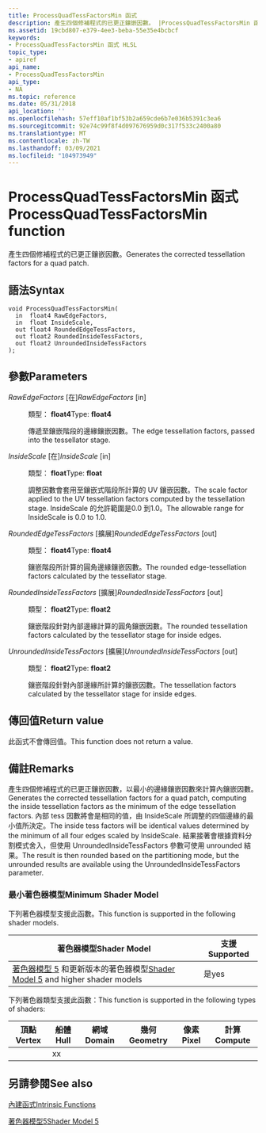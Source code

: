 ```yaml
---
title: ProcessQuadTessFactorsMin 函式
description: 產生四個修補程式的已更正鑲嵌因數。 |ProcessQuadTessFactorsMin 函式
ms.assetid: 19cbd807-e379-4ee3-beba-55e35e4bcbcf
keywords:
- ProcessQuadTessFactorsMin 函式 HLSL
topic_type:
- apiref
api_name:
- ProcessQuadTessFactorsMin
api_type:
- NA
ms.topic: reference
ms.date: 05/31/2018
api_location: ''
ms.openlocfilehash: 57eff10af1bf53b2a659cde6b7e036b5391c3ea6
ms.sourcegitcommit: 92e74c99f8f4d097676959d0c317f533c2400a80
ms.translationtype: MT
ms.contentlocale: zh-TW
ms.lasthandoff: 03/09/2021
ms.locfileid: "104973949"
---
```

# <a name="processquadtessfactorsmin-function"></a><span data-ttu-id="2520d-105">ProcessQuadTessFactorsMin 函式</span><span class="sxs-lookup"><span data-stu-id="2520d-105">ProcessQuadTessFactorsMin function</span></span>

<span data-ttu-id="2520d-106">產生四個修補程式的已更正鑲嵌因數。</span><span class="sxs-lookup"><span data-stu-id="2520d-106">Generates the corrected tessellation factors for a quad patch.</span></span>

## <a name="syntax"></a><span data-ttu-id="2520d-107">語法</span><span class="sxs-lookup"><span data-stu-id="2520d-107">Syntax</span></span>

``` syntax
void ProcessQuadTessFactorsMin(
  in  float4 RawEdgeFactors,
  in  float InsideScale,
  out float4 RoundedEdgeTessFactors,
  out float2 RoundedInsideTessFactors,
  out float2 UnroundedInsideTessFactors
);
```

## <a name="parameters"></a><span data-ttu-id="2520d-108">參數</span><span class="sxs-lookup"><span data-stu-id="2520d-108">Parameters</span></span>

<dl> <dt>

<span data-ttu-id="2520d-109">*RawEdgeFactors* \[在\]</span><span class="sxs-lookup"><span data-stu-id="2520d-109">*RawEdgeFactors* \[in\]</span></span>
</dt> <dd>

<span data-ttu-id="2520d-110">類型： **float4**</span><span class="sxs-lookup"><span data-stu-id="2520d-110">Type: **float4**</span></span>

<span data-ttu-id="2520d-111">傳遞至鑲嵌階段的邊緣鑲嵌因數。</span><span class="sxs-lookup"><span data-stu-id="2520d-111">The edge tessellation factors, passed into the tessellator stage.</span></span>

</dd> <dt>

<span data-ttu-id="2520d-112">*InsideScale* \[在\]</span><span class="sxs-lookup"><span data-stu-id="2520d-112">*InsideScale* \[in\]</span></span>
</dt> <dd>

<span data-ttu-id="2520d-113">類型： **float**</span><span class="sxs-lookup"><span data-stu-id="2520d-113">Type: **float**</span></span>

<span data-ttu-id="2520d-114">調整因數會套用至鑲嵌式階段所計算的 UV 鑲嵌因數。</span><span class="sxs-lookup"><span data-stu-id="2520d-114">The scale factor applied to the UV tessellation factors computed by the tessellation stage.</span></span> <span data-ttu-id="2520d-115">InsideScale 的允許範圍是0.0 到1.0。</span><span class="sxs-lookup"><span data-stu-id="2520d-115">The allowable range for InsideScale is 0.0 to 1.0.</span></span>

</dd> <dt>

<span data-ttu-id="2520d-116">*RoundedEdgeTessFactors* \[擴展\]</span><span class="sxs-lookup"><span data-stu-id="2520d-116">*RoundedEdgeTessFactors* \[out\]</span></span>
</dt> <dd>

<span data-ttu-id="2520d-117">類型： **float4**</span><span class="sxs-lookup"><span data-stu-id="2520d-117">Type: **float4**</span></span>

<span data-ttu-id="2520d-118">鑲嵌階段所計算的圓角邊緣鑲嵌因數。</span><span class="sxs-lookup"><span data-stu-id="2520d-118">The rounded edge-tessellation factors calculated by the tessellator stage.</span></span>

</dd> <dt>

<span data-ttu-id="2520d-119">*RoundedInsideTessFactors* \[擴展\]</span><span class="sxs-lookup"><span data-stu-id="2520d-119">*RoundedInsideTessFactors* \[out\]</span></span>
</dt> <dd>

<span data-ttu-id="2520d-120">類型： **float2**</span><span class="sxs-lookup"><span data-stu-id="2520d-120">Type: **float2**</span></span>

<span data-ttu-id="2520d-121">鑲嵌階段針對內部邊緣計算的圓角鑲嵌因數。</span><span class="sxs-lookup"><span data-stu-id="2520d-121">The rounded tessellation factors calculated by the tessellator stage for inside edges.</span></span>

</dd> <dt>

<span data-ttu-id="2520d-122">*UnroundedInsideTessFactors* \[擴展\]</span><span class="sxs-lookup"><span data-stu-id="2520d-122">*UnroundedInsideTessFactors* \[out\]</span></span>
</dt> <dd>

<span data-ttu-id="2520d-123">類型： **float2**</span><span class="sxs-lookup"><span data-stu-id="2520d-123">Type: **float2**</span></span>

<span data-ttu-id="2520d-124">鑲嵌階段針對內部邊緣所計算的鑲嵌因數。</span><span class="sxs-lookup"><span data-stu-id="2520d-124">The tessellation factors calculated by the tessellator stage for inside edges.</span></span>

</dd> </dl>

## <a name="return-value"></a><span data-ttu-id="2520d-125">傳回值</span><span class="sxs-lookup"><span data-stu-id="2520d-125">Return value</span></span>

<span data-ttu-id="2520d-126">此函式不會傳回值。</span><span class="sxs-lookup"><span data-stu-id="2520d-126">This function does not return a value.</span></span>

## <a name="remarks"></a><span data-ttu-id="2520d-127">備註</span><span class="sxs-lookup"><span data-stu-id="2520d-127">Remarks</span></span>

<span data-ttu-id="2520d-128">產生四個修補程式的已更正鑲嵌因數，以最小的邊緣鑲嵌因數來計算內鑲嵌因數。</span><span class="sxs-lookup"><span data-stu-id="2520d-128">Generates the corrected tessellation factors for a quad patch, computing the inside tessellation factors as the minimum of the edge tessellation factors.</span></span> <span data-ttu-id="2520d-129">內部 tess 因數將會是相同的值，由 InsideScale 所調整的四個邊緣的最小值所決定。</span><span class="sxs-lookup"><span data-stu-id="2520d-129">The inside tess factors will be identical values determined by the minimum of all four edges scaled by InsideScale.</span></span> <span data-ttu-id="2520d-130">結果接著會根據資料分割模式舍入，但使用 UnroundedInsideTessFactors 參數可使用 unrounded 結果。</span><span class="sxs-lookup"><span data-stu-id="2520d-130">The result is then rounded based on the partitioning mode, but the unrounded results are available using the UnroundedInsideTessFactors parameter.</span></span>

### <a name="minimum-shader-model"></a><span data-ttu-id="2520d-131">最小著色器模型</span><span class="sxs-lookup"><span data-stu-id="2520d-131">Minimum Shader Model</span></span>

<span data-ttu-id="2520d-132">下列著色器模型支援此函數。</span><span class="sxs-lookup"><span data-stu-id="2520d-132">This function is supported in the following shader models.</span></span>



| <span data-ttu-id="2520d-133">著色器模型</span><span class="sxs-lookup"><span data-stu-id="2520d-133">Shader Model</span></span>                                                                | <span data-ttu-id="2520d-134">支援</span><span class="sxs-lookup"><span data-stu-id="2520d-134">Supported</span></span> |
|-----------------------------------------------------------------------------|-----------|
| <span data-ttu-id="2520d-135">[著色器模型 5](d3d11-graphics-reference-sm5.md) 和更新版本的著色器模型</span><span class="sxs-lookup"><span data-stu-id="2520d-135">[Shader Model 5](d3d11-graphics-reference-sm5.md) and higher shader models</span></span> | <span data-ttu-id="2520d-136">是</span><span class="sxs-lookup"><span data-stu-id="2520d-136">yes</span></span>       |



 

<span data-ttu-id="2520d-137">下列著色器類型支援此函數：</span><span class="sxs-lookup"><span data-stu-id="2520d-137">This function is supported in the following types of shaders:</span></span>



| <span data-ttu-id="2520d-138">頂點</span><span class="sxs-lookup"><span data-stu-id="2520d-138">Vertex</span></span> | <span data-ttu-id="2520d-139">船體</span><span class="sxs-lookup"><span data-stu-id="2520d-139">Hull</span></span> | <span data-ttu-id="2520d-140">網域</span><span class="sxs-lookup"><span data-stu-id="2520d-140">Domain</span></span> | <span data-ttu-id="2520d-141">幾何</span><span class="sxs-lookup"><span data-stu-id="2520d-141">Geometry</span></span> | <span data-ttu-id="2520d-142">像素</span><span class="sxs-lookup"><span data-stu-id="2520d-142">Pixel</span></span> | <span data-ttu-id="2520d-143">計算</span><span class="sxs-lookup"><span data-stu-id="2520d-143">Compute</span></span> |
|--------|------|--------|----------|-------|---------|
|        | <span data-ttu-id="2520d-144">x</span><span class="sxs-lookup"><span data-stu-id="2520d-144">x</span></span>    |        |          |       |         |



 

## <a name="see-also"></a><span data-ttu-id="2520d-145">另請參閱</span><span class="sxs-lookup"><span data-stu-id="2520d-145">See also</span></span>

<dl> <dt>

[<span data-ttu-id="2520d-146">內建函式</span><span class="sxs-lookup"><span data-stu-id="2520d-146">Intrinsic Functions</span></span>](dx-graphics-hlsl-intrinsic-functions.md)
</dt> <dt>

[<span data-ttu-id="2520d-147">著色器模型5</span><span class="sxs-lookup"><span data-stu-id="2520d-147">Shader Model 5</span></span>](d3d11-graphics-reference-sm5.md)
</dt> </dl>

 

 





